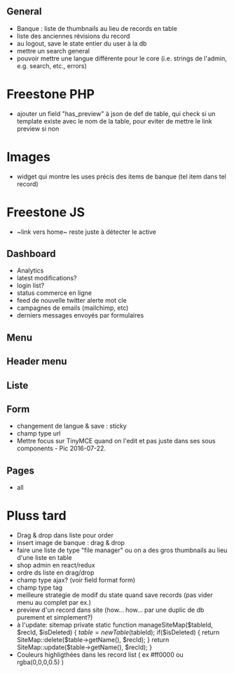 ## General
- Banque : liste de thumbnails au lieu de records en table
- liste des anciennes révisions du record
- au logout, save le state entier du user à la db
- mettre un search general
- pouvoir mettre une langue différente pour le core (i.e. strings de l'admin, e.g. search, etc., errors)

# Freestone PHP
- ajouter un field "has_preview" à json de def de table, qui check si un template existe avec le nom de la table, pour eviter de mettre le link preview si non


# Images
- widget qui montre les uses précis des items de banque (tel item dans tel record)

# Freestone JS
- ~link vers home~ reste juste à détecter le active

## Dashboard
- Analytics
- latest modifications?
- login list?
- status commerce en ligne
- feed de nouvelle twitter alerte mot cle
- campagnes de emails (mailchimp, etc)
- derniers messages envoyés par formulaires

## Menu

## Header menu
## Liste

## Form
- changement de langue & save : sticky
- champ type url
- Mettre focus sur TinyMCE quand on l'edit et pas juste dans ses sous components - Pic 2016-07-22.

## Pages
- all

# Pluss tard
- Drag & drop dans liste pour order
- insert image de banque : drag & drop
- faire une liste de type "file manager" ou on a des gros thumbnails au lieu d'une liste en table
- shop admin en react/redux
- ordre ds liste en drag/drop
- champ type ajax? (voir field format form)
- champ type tag
- meilleure strategie de modif du state quand save records (pas vider menu au complet par ex.) 
- preview d'un record dans site (how... how... par une duplic de db purement et simplement?)
- à l'update: sitemap
	private static function manageSiteMap($tableId, $recId, $isDeleted) {
		$table = new Table($tableId);
		if($isDeleted) {
			return SiteMap::delete($table->getName(), $recId);
		}
		return SiteMap::update($table->getName(), $recId);
	}
- Couleurs highligthées dans les record list ( ex #ff0000 ou rgba(0,0,0,0.5) )

